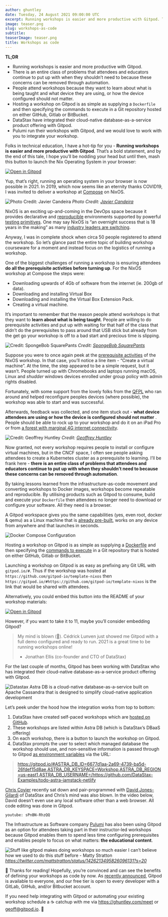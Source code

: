 ```yaml
---
author: ghuntley
date: Tuesday, 24 August 2021 09:00:00 UTC
excerpt: Running workshops is easier and more productive with Gitpod. That’s a bold statement and by the end this tale I hope you’ll be nodding your head but until then mash this button to launch the Nix Operating System in your browser.
image: teaser.png
slug: workshops-as-code
subtitle:
teaserImage: teaser.png
title: Workshops as code
---
```


<script context="module">
  export const prerender = true;
</script>

**TL;DR**

- Running workshops is easier and more productive with Gitpod.
- There is an entire class of problems that attendees and educators continue to put up with when they shouldn’t need to because these concerns can be removed through automation.
- People attend workshops because they want to learn about what is being taught and what device they are using, or how the device configured should not matter.
- Hosting a workshop on Gitpod is as simple as supplying a `Dockerfile` and then specifying the commands to execute in a Git repository hosted on either GitHub, Gitlab or BitBucket.
- DataStax have integrated their cloud-native database-as-a-service product offering with Gitpod.
- Pulumi run their workshops with Gitpod, and we would love to work with you to integrate your workshop.

Folks in technical education, I have a hot-tip for you - **Running workshops is easier and more productive with Gitpod**. That’s a bold statement, and by the end of this tale, I hope you’ll be nodding your head but until then, mash this button to launch the Nix Operating System in your browser:

[![Open in Gitpod](https://gitpod.io/button/open-in-gitpod.svg)](https://gitpod.io/#https://github.com/gitpod-io/template-nixos)

Yup, that’s right, running an operating system in your browser is now possible in 2021. In 2019, which now seems like an eternity thanks COVID19, I was invited to deliver a workshop at [Compose](https://www.composeconference.org/2019-melbourne/speakers/#geoff-javier) on NixOS.

![Photo Credit: Javier Candeira](../../../static/images/blog/workshops-as-code/nixos-compose-workshop.jpg)
_Photo Credit: [Javier Candeira](https://twitter.com/candeira)_

NixOS is an exciting up-and-coming in the DevOps space because it provides declarative and [reproducible](https://nix.dev/tutorials/declarative-and-reproducible-developer-environments#declarative-and-reproducible-developer-environments) environments supported by powerful [testing primitives](https://github.com/gitpod-io/template-nixos/blob/main/test.nix). One may say NixOS is “an overnight success that is 18 years in the making” as many [industry leaders are switching](https://twitter.com/mitchellh/status/1346136404682625024).

Anyway, I was in complete shock when circa 50 people registered to attend the workshop. So let’s glance past the entire topic of building workshop courseware for a moment and instead focus on the logistics of running a workshop.

One of the biggest challenges of running a workshop is ensuring attendees **do all the prerequisite activities before turning up**. For the NixOS workshop at Compose the steps were:

- Downloading upwards of 4Gb of software from the internet (ie. 200gb of data).
- Downloading and installing Virtual Box
- Downloading and installing the Virtual Box Extension Pack.
- Creating a virtual machine.

It’s important to remember that the reason people attend workshops is that they want to **learn about what is being taught**. People are willing to do prerequisite activities and put up with waiting for that half of the class that didn’t do the prerequisites to pass around that USB stick but already from the get go your workshop is off to a bad start and precious time is slipping.

![Credit: SpongeBob SquarePants](../../../static/images/blog/workshops-as-code/20mins-later.png)
_Credit: [SpongeBob SquarePants](https://en.wikipedia.org/wiki/SpongeBob_SquarePants)_

Suppose you were to once again peek at the [prerequisite activities](https://github.com/ghuntley/ghuntley/tree/trunk/workshops/nixos-workshop/modules/00-prerequisites) of the NixOS workshop. In that case, you’ll notice a line item - “Create a virtual machine”. At the time, the step appeared to be a simple request, but it wasn’t. People turned up with Chromebooks and laptops running macOS, Linux and _shudder_ windows devices enrolled under group policy with admin rights disabled.

Fortunately, with some support from the lovely folks from the [QFPL](https://qfpl.io/) who ran around and helped reconfigure peoples devices (where possible), the workshop was able to start and was successful.

Afterwards, feedback was collected, and one item stuck out - **what device attendees are using or how the device is configured should not matter** . People should be able to rock up to your workshop and do it on an iPad Pro or from [a forest with marginal 4G internet connectivity](https://news.ycombinator.com/item?id=26284635).

![Credit: Geoffrey Huntley](../../../static/images/blog/workshops-as-code/vanlife.jpg)
_Credit: [Geoffrey Huntley](https://ghuntley.com)_

Now granted, not every workshop requires people to install or configure virtual machines, but in the CNCF space, I often see people asking attendees to create a Kubernetes cluster as a prerequisite to learning. I’ll be frank here - **there is an entire class of problems that attendees and educators continue to put up with when they shouldn’t need to because these concerns can be removed through automation**.

By taking lessons learned from the infrastructure-as-code movement and converting workshops to Docker images, workshops become repeatable and reproducible. By utilising products such as Gitpod to consume, build and execute your `Dockerfile` then attendees no longer need to download or configure your software. All they need is a browser.

A Gitpod workspace gives you the same capabilities (yes, even root, docker & qemu) as a Linux machine that is [already pre-built](https://www.gitpod.io/docs/prebuilds), works on any device from anywhere and that launches in seconds.

<!-- ![Credit: Geoffrey Huntley](../../../static/images/blog/workshops-as-code/teaser.jpg) -->

![Docker Compose Configuration](../../../static/images/blog/workshops-as-code/docker-compose.png)

Hosting a workshop on Gitpod is as simple as supplying a [Dockerfile](https://github.com/gitpod-io/template-nixos/blob/main/.gitpod.Dockerfile) and then specifying the [commands to execute](https://github.com/gitpod-io/template-nixos/blob/main/.gitpod.yml) in a Git repository that is hosted on either GitHub, Gitlab or BitBucket.

Launching a workshop on Gitpod is as easy as prefixing any Git URL with `gitpod.io/#`. Thus if the workshop was hosted at `https://github.com/gitpod-io/template-nixos` then `https://gitpod.io/#https://github.com/gitpod-io/template-nixos` is the link that would be shared with attendees.

Alternatively, you could embed this button into the README of your workshop materials:

[![Open in Gitpod](https://gitpod.io/button/open-in-gitpod.svg)](https://gitpod.io/#https://github.com/gitpod-io/template-nixos)

However, if you want to take it to 11, maybe you’ll consider embedding Gitpod?

> My mind is blown (🤯). Cédrick Lunven just showed me Gitpod with a full demo configured and ready to run. 2021 is a great time to be running workshops online!
>
> - Jonathan Ellis (co-founder and CTO of DataStax)

For the last couple of months, Gitpod has been working with DataStax who has integrated their cloud-native database-as-a-service product offering with Gitpod.

![Datastax Astra DB is a cloud-native database-as-a-service built on Apache Cassandra that is designed to simplify cloud-native application development](../../../static/images/blog/workshops-as-code/datastax.png)

Let’s peek under the hood how the integration works from top to bottom:

1. DataStax have created self-paced workshops which are [hosted on GitHub](https://github.com/DataStax-Academy?type=source).
1. These workshops are listed within Astra DB (which is DataStax’s DBaaS offering)
1. On each workshop, there is a button to launch the workshop on Gitpod.
1. DataStax prompts the user to select which managed database the workshop should use, and non-sensitive information is passed through to Gitpod [as environment variables](https://www.gitpod.io/docs/environment-variables#provide-env-vars-via-url) via the URL:

> https://gitpod.io/#ASTRA_DB_ID=6677d1aa-2a69-4739-ba5d-26fdef15d8ae,ASTRA_DB_KEYSPACE=Workshop,ASTRA_DB_REGION=us-east1,ASTRA_DB_USERNAME=/https://github.com/DataStax-Examples/todo-astra-jamstack-netlify

[Chris Coyier](https://css-tricks.com/video-screencasts/209-a-netflix-clone-with-datastax-astra-and-netlify/) recently sat down and pair-programmed with [David Jones-Gilardi](https://twitter.com/sonicdmg) of DataStax and Chris’s mind was also blown. In the video below, David doesn’t even use any local software other than a web browser. All code editing was done in Gitpod.

`youtube: sPnBN-RhzQQ`

The Infrastructure as Software company [Pulumi](https://www.pulumi.com/) has also been using Gitpod as an option for attendees taking part in their instructor-led workshops because Gitpod enables them to spend less time configuring prerequisites and enables people to focus on what matters: **the educational content**.

![Stuff like gitpod makes doing workshops so much easier I can’t believe how we used to do this stuff before - Matty Stratton](../../../static/images/blog/workshops-as-code/pulumi.png)
_https://twitter.com/mattstratton/status/1426213495826096131?s=20_

🎉 Thanks for reading! Hopefully, you’re convinced and can see the benefits of defining your workshops as code by now. As [recently announced](/blog/cloud-based-development-for-everyone), Gitpod is available to everyone, and our free tier is open to every developer with a GitLab, GitHub, and/or Bitbucket account.

If you need help integrating with Gitpod or automating your existing workshop schedule a ☕️ catchup with me via https://ghuntley.com/meet or geoff@gitpod.io. 🧡
